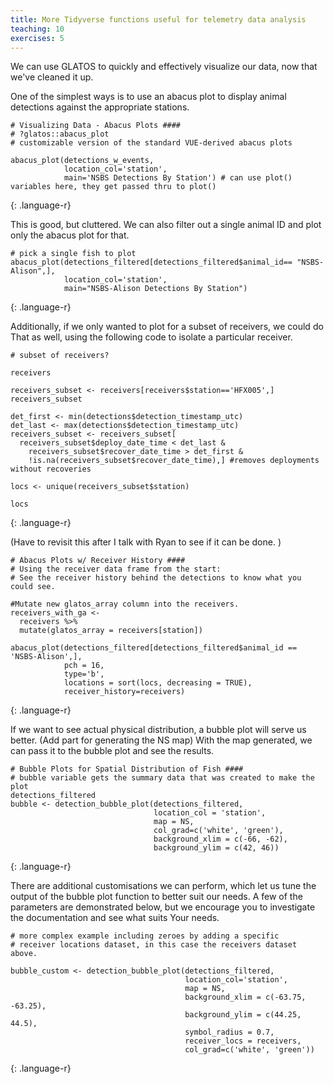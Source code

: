 ```yaml
---
title: More Tidyverse functions useful for telemetry data analysis
teaching: 10
exercises: 5
---
```


We can use GLATOS to quickly and effectively visualize our data, now that we've
cleaned it up.

One of the simplest ways is to use an abacus plot to display animal detections
against the appropriate stations.

~~~
# Visualizing Data - Abacus Plots ####
# ?glatos::abacus_plot
# customizable version of the standard VUE-derived abacus plots

abacus_plot(detections_w_events,
            location_col='station',
            main='NSBS Detections By Station') # can use plot() variables here, they get passed thru to plot()
~~~
{: .language-r}

This is good, but cluttered. We can also filter out a single animal ID and plot
only the abacus plot for that.
~~~
# pick a single fish to plot
abacus_plot(detections_filtered[detections_filtered$animal_id== "NSBS-Alison",],
            location_col='station',
            main="NSBS-Alison Detections By Station")
~~~
{: .language-r}


Additionally, if we only wanted to plot for a subset of receivers, we could do That
as well, using the following code to isolate a particular receiver.
~~~
# subset of receivers?

receivers

receivers_subset <- receivers[receivers$station=='HFX005',]
receivers_subset

det_first <- min(detections$detection_timestamp_utc)
det_last <- max(detections$detection_timestamp_utc)
receivers_subset <- receivers_subset[
  receivers_subset$deploy_date_time < det_last &
    receivers_subset$recover_date_time > det_first &
    !is.na(receivers_subset$recover_date_time),] #removes deployments without recoveries

locs <- unique(receivers_subset$station)

locs
~~~
{: .language-r}

(Have to revisit this after I talk with Ryan to see if it can be done. )
~~~
# Abacus Plots w/ Receiver History ####
# Using the receiver data frame from the start:
# See the receiver history behind the detections to know what you could see.

#Mutate new glatos_array column into the receivers.
receivers_with_ga <-
  receivers %>%
  mutate(glatos_array = receivers[station])

abacus_plot(detections_filtered[detections_filtered$animal_id == 'NSBS-Alison',],
            pch = 16,
            type='b',
            locations = sort(locs, decreasing = TRUE),
            receiver_history=receivers)
~~~
{: .language-r}

If we want to see actual physical distribution, a bubble plot will serve us better.
(Add part for generating the NS map)
With the map generated, we can pass it to the bubble plot and see the results.
~~~
# Bubble Plots for Spatial Distribution of Fish ####
# bubble variable gets the summary data that was created to make the plot
detections_filtered
bubble <- detection_bubble_plot(detections_filtered,
                                location_col = 'station',
                                map = NS,
                                col_grad=c('white', 'green'),
                                background_xlim = c(-66, -62),
                                background_ylim = c(42, 46))
~~~
{: .language-r}

There are additional customisations we can perform, which let us tune the output of the
bubble plot function to better suit our needs. A few of the parameters are demonstrated
below, but we encourage you to investigate the documentation and see what suits Your
needs.
~~~
# more complex example including zeroes by adding a specific
# receiver locations dataset, in this case the receivers dataset above.

bubble_custom <- detection_bubble_plot(detections_filtered,
                                       location_col='station',
                                       map = NS,
                                       background_xlim = c(-63.75, -63.25),
                                       background_ylim = c(44.25, 44.5),
                                       symbol_radius = 0.7,
                                       receiver_locs = receivers,
                                       col_grad=c('white', 'green'))
~~~
{: .language-r}
